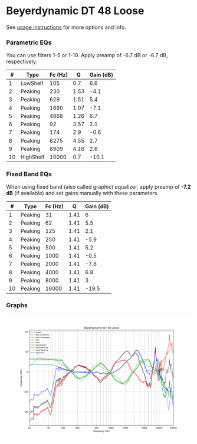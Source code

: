 # Beyerdynamic DT 48 Loose
See [usage instructions](https://github.com/jaakkopasanen/AutoEq#usage) for more options and info.

### Parametric EQs
You can use filters 1-5 or 1-10. Apply preamp of -6.7 dB or -6.7 dB, respectively.

|   # | Type      |   Fc (Hz) |    Q |   Gain (dB) |
|-----|-----------|-----------|------|-------------|
|   1 | LowShelf  |       105 | 0.7  |         6.6 |
|   2 | Peaking   |       230 | 1.53 |        -4.1 |
|   3 | Peaking   |       629 | 1.51 |         5.4 |
|   4 | Peaking   |      1690 | 1.07 |        -7.1 |
|   5 | Peaking   |      4868 | 1.26 |         6.7 |
|   6 | Peaking   |        92 | 3.57 |         2.1 |
|   7 | Peaking   |       174 | 2.9  |        -0.6 |
|   8 | Peaking   |      6275 | 4.55 |         2.7 |
|   9 | Peaking   |      8909 | 4.16 |         2.6 |
|  10 | HighShelf |     10000 | 0.7  |       -10.1 |

### Fixed Band EQs
When using fixed band (also called graphic) equalizer, apply preamp of **-7.2 dB** (if available) and set gains manually with these parameters.

|   # | Type    |   Fc (Hz) |    Q |   Gain (dB) |
|-----|---------|-----------|------|-------------|
|   1 | Peaking |        31 | 1.41 |         6   |
|   2 | Peaking |        62 | 1.41 |         5.5 |
|   3 | Peaking |       125 | 1.41 |         2.1 |
|   4 | Peaking |       250 | 1.41 |        -5.9 |
|   5 | Peaking |       500 | 1.41 |         5.2 |
|   6 | Peaking |      1000 | 1.41 |        -0.5 |
|   7 | Peaking |      2000 | 1.41 |        -7.8 |
|   8 | Peaking |      4000 | 1.41 |         6.8 |
|   9 | Peaking |      8000 | 1.41 |         3   |
|  10 | Peaking |     16000 | 1.41 |       -19.5 |

### Graphs
![](./Beyerdynamic%20DT%2048%20Loose.png)
